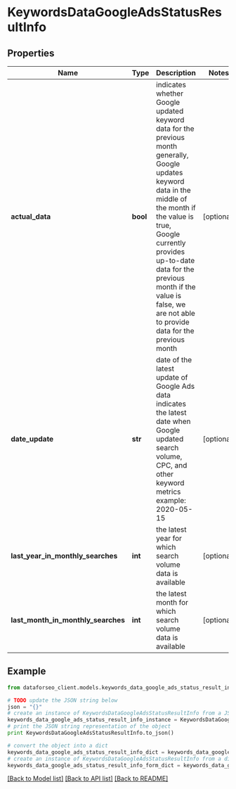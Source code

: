 # KeywordsDataGoogleAdsStatusResultInfo


## Properties

Name | Type | Description | Notes
------------ | ------------- | ------------- | -------------
**actual_data** | **bool** | indicates whether Google updated keyword data for the previous month generally, Google updates keyword data in the middle of the month if the value is true, Google currently provides up-to-date data for the previous month if the value is false, we are not able to provide data for the previous month | [optional] 
**date_update** | **str** | date of the latest update of Google Ads data indicates the latest date when Google updated search volume, CPC, and other keyword metrics example: 2020-05-15 | [optional] 
**last_year_in_monthly_searches** | **int** | the latest year for which search volume data is available | [optional] 
**last_month_in_monthly_searches** | **int** | the latest month for which search volume data is available | [optional] 

## Example

```python
from dataforseo_client.models.keywords_data_google_ads_status_result_info import KeywordsDataGoogleAdsStatusResultInfo

# TODO update the JSON string below
json = "{}"
# create an instance of KeywordsDataGoogleAdsStatusResultInfo from a JSON string
keywords_data_google_ads_status_result_info_instance = KeywordsDataGoogleAdsStatusResultInfo.from_json(json)
# print the JSON string representation of the object
print KeywordsDataGoogleAdsStatusResultInfo.to_json()

# convert the object into a dict
keywords_data_google_ads_status_result_info_dict = keywords_data_google_ads_status_result_info_instance.to_dict()
# create an instance of KeywordsDataGoogleAdsStatusResultInfo from a dict
keywords_data_google_ads_status_result_info_form_dict = keywords_data_google_ads_status_result_info.from_dict(keywords_data_google_ads_status_result_info_dict)
```
[[Back to Model list]](../README.md#documentation-for-models) [[Back to API list]](../README.md#documentation-for-api-endpoints) [[Back to README]](../README.md)


